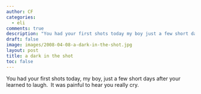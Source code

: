 ```yaml
---
author: CF
categories:
  - eli
comments: true
description: "You had your first shots today my boy just a few short days after your learned to laugh\_ It was pain..."
draft: false
image: images/2008-04-08-a-dark-in-the-shot.jpg
layout: post
title: a dark in the shot
toc: false
---
```

    
You had your first shots today, my boy, just a few short days after your learned to laugh.  It was painful to hear you really cry.    
